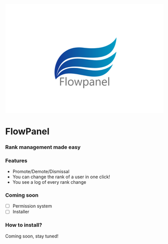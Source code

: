 ![Logo](https://github.com/Mohagames205/flowpanel/blob/master/foto/jhbi.png)

# FlowPanel
### Rank management made easy


### Features
* Promote/Demote/Dismissal
* You can change the rank of a user in one click!
* You see a log of every rank change

 ### Coming soon
- [ ] Permission system
- [ ]  Installer

### How to install?
Coming soon, stay tuned!
